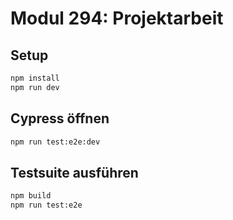 # Modul 294: Projektarbeit

## Setup

```sh
npm install
npm run dev
```

## Cypress öffnen

```sh
npm run test:e2e:dev
```

## Testsuite ausführen

```sh
npm build
npm run test:e2e
```
